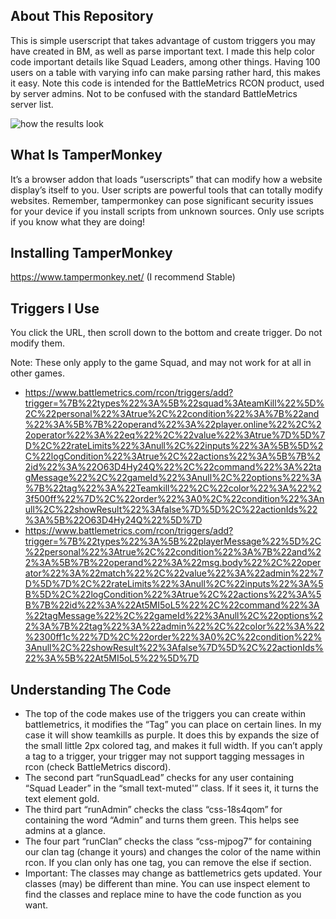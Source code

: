 ## About This Repository
This is simple userscript that takes advantage of custom triggers you may have created in BM, as well as parse important text. I made this help color code important details like Squad Leaders, among other things. Having 100 users on a table with varying info can make parsing rather hard, this makes it easy.
Note this code is intended for the BattleMetrics RCON product, used by server admins. Not to be confused with the standard BattleMetrics server list. 

![how the results look](https://github.com/TempusOwl/bm-userscript/blob/main/result.png?raw=true)
## What Is TamperMonkey
It’s a browser addon that loads “userscripts” that can modify how a website display’s itself to you. User scripts are powerful tools that can totally modify websites. Remember, tampermonkey can pose significant security issues for your device if you install scripts from unknown sources. Only use scripts if you know what they are doing!
## Installing TamperMonkey
https://www.tampermonkey.net/ (I recommend Stable)
## Triggers I Use
You click the URL, then scroll down to the bottom and create trigger. Do not modify them.

Note: These only apply to the game Squad, and may not work for at all in other games.
* https://www.battlemetrics.com/rcon/triggers/add?trigger=%7B%22types%22%3A%5B%22squad%3AteamKill%22%5D%2C%22personal%22%3Atrue%2C%22condition%22%3A%7B%22and%22%3A%5B%7B%22operand%22%3A%22player.online%22%2C%22operator%22%3A%22eq%22%2C%22value%22%3Atrue%7D%5D%7D%2C%22rateLimits%22%3Anull%2C%22inputs%22%3A%5B%5D%2C%22logCondition%22%3Atrue%2C%22actions%22%3A%5B%7B%22id%22%3A%22O63D4Hy24Q%22%2C%22command%22%3A%22tagMessage%22%2C%22gameId%22%3Anull%2C%22options%22%3A%7B%22tag%22%3A%22Teamkill%22%2C%22color%22%3A%22%23f500ff%22%7D%2C%22order%22%3A0%2C%22condition%22%3Anull%2C%22showResult%22%3Afalse%7D%5D%2C%22actionIds%22%3A%5B%22O63D4Hy24Q%22%5D%7D
* https://www.battlemetrics.com/rcon/triggers/add?trigger=%7B%22types%22%3A%5B%22playerMessage%22%5D%2C%22personal%22%3Atrue%2C%22condition%22%3A%7B%22and%22%3A%5B%7B%22operand%22%3A%22msg.body%22%2C%22operator%22%3A%22match%22%2C%22value%22%3A%22admin%22%7D%5D%7D%2C%22rateLimits%22%3Anull%2C%22inputs%22%3A%5B%5D%2C%22logCondition%22%3Atrue%2C%22actions%22%3A%5B%7B%22id%22%3A%22At5MI5oL5%22%2C%22command%22%3A%22tagMessage%22%2C%22gameId%22%3Anull%2C%22options%22%3A%7B%22tag%22%3A%22admin%22%2C%22color%22%3A%22%2300ff1c%22%7D%2C%22order%22%3A0%2C%22condition%22%3Anull%2C%22showResult%22%3Afalse%7D%5D%2C%22actionIds%22%3A%5B%22At5MI5oL5%22%5D%7D
## Understanding The Code
  * The top of the code makes use of the triggers you can create within battlemetrics, it modifies the “Tag” you can place on certain lines. In my case it will show teamkills as purple. It does this by expands the size of the small little 2px colored tag, and makes it full width. If you can’t apply a tag to a trigger, your trigger may not support tagging messages in rcon (check BattleMetrics discord).
  * The second part “runSquadLead” checks for any user containing “Squad Leader” in the “small text-muted'” class. If it sees it, it turns the text element gold. 
  * The third part “runAdmin” checks the class “css-18s4qom” for containing the word “Admin” and turns them green. This helps see admins at a glance. 
  * The four part “runClan” checks the class “css-mjpog7” for containing our clan tag (change it yours) and changes the color of the name within rcon. If you clan only has one tag, you can remove the else if section. 
  * Important: The classes may change as battlemetrics gets updated. Your classes (may) be different than mine. You can use inspect element to find the classes and replace mine to have the code function as you want. 
  
